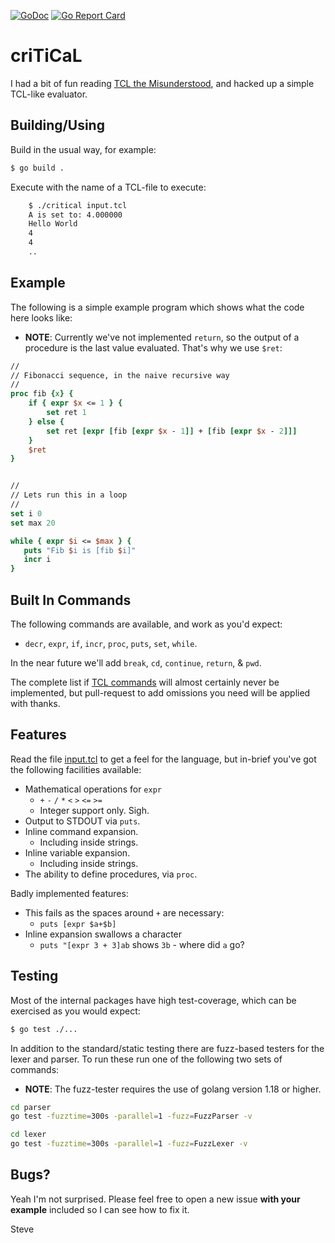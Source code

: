 [![GoDoc](https://img.shields.io/static/v1?label=godoc&message=reference&color=blue)](https://pkg.go.dev/github.com/skx/critical)
[![Go Report Card](https://goreportcard.com/badge/github.com/skx/critical)](https://goreportcard.com/report/github.com/skx/critical)


# criTiCaL

I had a bit of fun reading [TCL the Misunderstood](http://antirez.com/articoli/tclmisunderstood.html), and hacked up a simple TCL-like evaluator.


## Building/Using

Build in the usual way, for example:

```sh
$ go build .
```

Execute with the name of a TCL-file to execute:

```sh
    $ ./critical input.tcl
    A is set to: 4.000000
    Hello World
    4
    4
    ..
```


## Example

The following is a simple example program which shows what the code here
looks like:

* **NOTE**: Currently we've not implemented `return`, so the output of a procedure is the last value evaluated.  That's why we use `$ret`:

```tcl
//
// Fibonacci sequence, in the naive recursive way
//
proc fib {x} {
    if { expr $x <= 1 } {
        set ret 1
    } else {
        set ret [expr [fib [expr $x - 1]] + [fib [expr $x - 2]]]
    }
    $ret
}


//
// Lets run this in a loop
//
set i 0
set max 20

while { expr $i <= $max } {
   puts "Fib $i is [fib $i]"
   incr i
}

```

## Built In Commands

The following commands are available, and work as you'd expect:

* `decr`, `expr`, `if`, `incr`, `proc`, `puts`, `set`, `while`.

In the near future we'll add `break`, `cd`, `continue`, `return`, & `pwd`.

The complete list if [TCL commands](https://www.tcl.tk/man/tcl/TclCmd/contents.html) will almost certainly never be implemented, but pull-request to add omissions you need will be applied with thanks.



## Features

Read the file [input.tcl](input.tcl) to get a feel for the language, but in-brief you've got the following facilities available:

* Mathematical operations for `expr`
  * `+` `-` `/` `*` `<` `>` `<=` `>=`
  * Integer support only.  Sigh.
* Output to STDOUT via `puts`.
* Inline command expansion.
  * Including inside strings.
* Inline variable expansion.
  * Including inside strings.
* The ability to define procedures, via `proc`.

Badly implemented features:

* This fails as the spaces around `+` are necessary:
  * `puts [expr $a+$b]`
* Inline expansion swallows a character
  * `puts "[expr 3 + 3]ab` shows `3b` - where did `a` go?



## Testing

Most of the internal packages have high test-coverage, which can be exercised as you would expect:

```sh
$ go test ./...
```

In addition to the standard/static testing there are fuzz-based testers for the lexer and parser.  To run these run one of the following two sets of commands:

* **NOTE**: The fuzz-tester requires the use of golang version 1.18 or higher.


```sh
cd parser
go test -fuzztime=300s -parallel=1 -fuzz=FuzzParser -v
```

```sh
cd lexer
go test -fuzztime=300s -parallel=1 -fuzz=FuzzLexer -v

```
## Bugs?

Yeah I'm not surprised.  Please feel free to open a new issue **with your example** included so I can see how to fix it.


Steve
